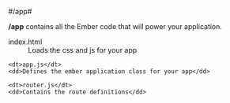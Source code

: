 #/app#

**/app** contains all the Ember code that will power your application.
<dl>
	<dt>index.html</dt>
	<dd>Loads the css and js for your app</dd>

	<dt>app.js</dt>
	<dd>Defines the ember application class for your app</dd>

	<dt>router.js</dt>
	<dd>Contains the route definitions</dd>
</dl>